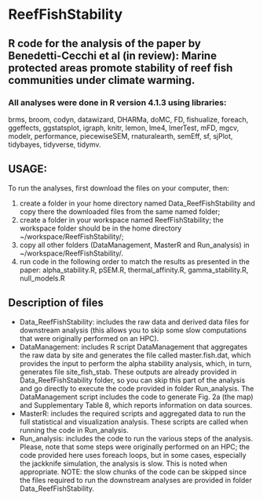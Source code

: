 # ReefFishStability
## R code for the analysis of the paper by Benedetti-Cecchi et al (in review): Marine protected areas promote stability of reef fish communities under climate warming.
### All analyses were done in R version 4.1.3 using libraries:
brms, broom, codyn, datawizard, DHARMa, doMC, FD, fishualize, foreach, ggeffects, ggstatsplot, igraph, knitr, lemon, lme4, lmerTest, mFD, mgcv, modelr, performance, piecewiseSEM, rnaturalearth, semEff, sf, sjPlot, tidybayes, tidyverse, tidymv.

## USAGE: 
To run the analyses, first download the files on your computer, then:
1) create a folder in your home directory named Data_ReefFishStability and copy there the downloaded files from the same named folder;
2) create a folder in your workspace named ReefFishStability; the workspace folder should be in the home directory ~/workspace/ReefFishStability/;
3) copy all other folders (DataManagement, MasterR and Run_analysis) in ~/workspace/ReefFishStability/.
4) run code in the following order to match the results as presented in the paper: alpha_stability.R, pSEM.R, thermal_affinity.R, gamma_stability.R, null_models.R

## Description of files
 - Data_ReefFishStability: includes the raw data and derived data files for downstream analysis (this allows you to skip some slow computations that were originally performed on an HPC). 
 - DataManagement: includes R script DataManagement that aggregates the raw data by site and generates the file called master.fish.dat, which provides the input to perform  the alpha stability analysis, which, in turn, generates file site_fish_stab. These outputs are already provided in Data_ReefFishStability folder, so you can skip this part of the analysis and go directly to execute the code provided in folder Run_analysis. The DataManagement script includes the code to generate Fig. 2a (the map) and Supplementary Table 8, which reports information on data sources.
 - MasterR: includes the required scripts and aggregated data to run the full statistical and visualization analysis. These scripts are called when running the code in Run_analysis.
 - Run_analysis: includes the code to run the various steps of the analysis. Please, note that some steps were originally performed on an HPC; the code provided here uses foreach loops, but in some cases, especially the jackknife simulation, the analysis is slow. This is noted when appropriate. NOTE: the slow chunks of the code can be skipped since the files required to run the downstream analyses are provided in folder Data_ReefFishStability.


